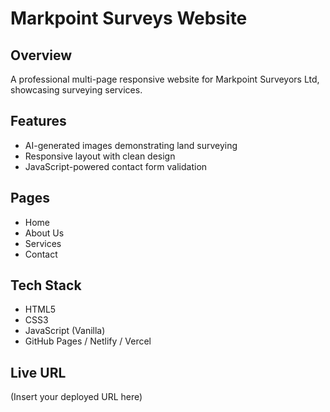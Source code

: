 # Markpoint Surveys Website

## Overview
A professional multi-page responsive website for Markpoint Surveyors Ltd, showcasing surveying services.

## Features
- AI-generated images demonstrating land surveying
- Responsive layout with clean design
- JavaScript-powered contact form validation

## Pages
- Home
- About Us
- Services
- Contact

## Tech Stack
- HTML5
- CSS3
- JavaScript (Vanilla)
- GitHub Pages / Netlify / Vercel

## Live URL
(Insert your deployed URL here)
